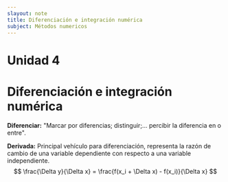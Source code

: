 ```yaml
---
slayout: note
title: Diferenciación e integración numérica
subject: Métodos numericos
---
```


# Unidad 4

# Diferenciación e integración numérica

**Diferenciar:** "Marcar por diferencias; distinguir;... percibir la diferencia en o entre".

**Derivada:** Principal vehículo para diferenciación, representa la razón de cambio de una variable dependiente con respecto a una variable independiente.
$$
\frac{\Delta y}{\Delta x} = \frac{f(x_i + \Delta x) - f(x_i)}{\Delta x}
$$

